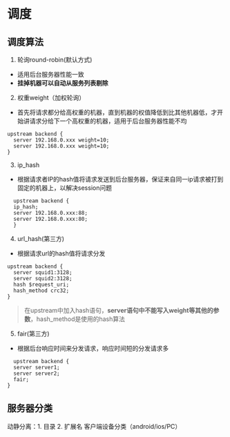 # 调度

调度算法
---------

1. 轮询round-robin(默认方式)
  * 适用后台服务器性能一致
  * **挂掉机器可以自动从服务列表剔除**
2. 权重weight（加权轮询）
  * 首先将请求都分给高权重的机器，直到机器的权值降低到比其他机器低，才开始讲请求分给下一个高权重的机器，适用于后台服务器性能不均
```
upstream backend {    
  server 192.168.0.xxx weight=10;    
  server 192.168.0.xxx weight=10;    
}
```
3. ip_hash
  * 根据请求者IP的hash值将请求发送到后台服务器，保证来自同一ip请求被打到固定的机器上，以解决session问题
```
  upstream backend {    
  ip_hash;    
  server 192.168.0.xxx:88;    
  server 192.168.0.xxx:80;    
  }
```
4. url_hash(第三方)
  * 根据请求url的hash值将请求分发
```
upstream backend {    
  server squid1:3128;    
  server squid2:3128;    
  hash $request_uri;    
  hash_method crc32;    
}
```
> 在upstream中加入hash语句，**server语句中不能写入weight等其他的参数**，hash_method是使用的hash算法

5. fair(第三方)
  * 根据后台响应时间来分发请求，响应时间短的分发请求多
```
  upstream backend {    
  server server1;    
  server server2;    
  fair;    
}
```

服务器分类
-------
动静分离：1. 目录 2. 扩展名
客户端设备分类（android/ios/PC）

